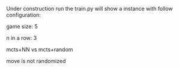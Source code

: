Under construction
run the train.py will show a instance with follow configuration:

game size: 5

n in a row: 3

mcts+NN vs mcts+random

move is not randomized

